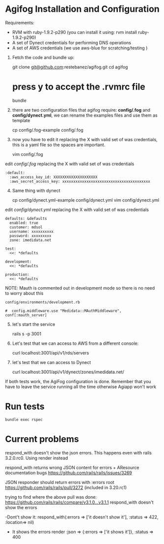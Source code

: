 
Agifog Installation and Configuration
================

Requirements:

* RVM with ruby-1.9.2-p290 (you can install it using: rvm install ruby-1.9.2-p290)
* A set of Dynect credentials for performing DNS operations
* A set of AWS credentials (we use aws-blue for scratching/testing  )

1) Fetch the code and bundle up:

    git clone git@github.com:restebanez/agifog.git
    cd agifog 
    # press y to accept the .rvmrc file
    bundle

2) there are two configuration files that agifog require: __config/.fog__ and __config/dynect.yml__, we can rename the examples files and use them as template

    cp config/.fog-example config/.fog

3) now you have to edit it replacing the X with valid set of was credentials, this is a yaml file so the spaces are important.

    vim config/.fog
    
edit _config/.fog_ replacing the X with valid set of was credentials
    
    :default:
      :aws_access_key_id: XXXXXXXXXXXXXXXXXXXX
      :aws_secret_access_key: xxxxxxxxxxxxxxxxxxxxxxxxxxxxxxxxxxxxxxxx


4) Same thing with dynect

    cp config/dynect.yml-example config/dynect.yml
    vim config/dynect.yml
    
edit _config/dynect.yml_ replacing the X with valid set of was credentials

    defaults: &defaults
      enabled: true
      customer: mdsol
      username: xxxxxxxxxx
      password: xxxxxxxxx
      zone: imedidata.net
    
    test:
      <<: *defaults
    
    development:
      <<: *defaults
    
    production:
      <<: *defaults


NOTE: Mauth is commented out in development mode so there is no need to worry about this

    config/environments/development.rb
    
    #  config.middleware.use "Medidata::MAuthMiddleware", conf[:mauth_server]

5) let's start the service

    rails s -p 3001

6) Let's test that we can access to AWS from a different console:

    curl localhost:3001/api/v1/rds/servers 

7) let's test that we can access to Dynect

    curl localhost:3001/api/v1/dynect/zones/imedidata.net/

If both tests work, the AgiFog configuration is done. Remember that you have to leave the service running all the time otherwise Agiapp won't work


Run tests
================

    bundle exec rspec

Current problems
================

respond_with doesn't show the json errors. This happens even with rails 3.2.0.rc0. Using render instead

respond_with returns wrong JSON content for errors + AResource documentation bugs
https://github.com/rails/rails/issues/3269

JSON responder should return errors with :errors root
https://github.com/rails/rails/pull/3272 (included in 3.20.rc1)


trying to find where the above pull was done: https://github.com/rails/rails/compare/v3.1.0...v3.1.1
respond_with doesn't show the errors

 -Dont't show it:
  respond_with(:errors => ['it doesn't show it'], :status => 422, :location=> nil)
 - It shows the errors
  render :json => {:errors => ['it shows it']}, :status => 400

